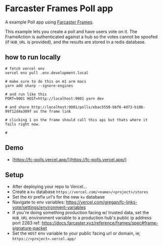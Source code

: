 # Farcaster Frames Poll app

A example Poll app using [Farcaster Frames](https://warpcast.notion.site/Farcaster-Frames-4bd47fe97dc74a42a48d3a234636d8c5). 

This example lets you create a poll and have users vote on it. The FrameAction is authenticated against a hub 
so the votes cannot be spoofed (if `HUB_URL` is provided), and the results are stored in a redis database. 

## how to run locally
```
# fetch vercel env
vercel env pull .env.development.local

# make sure to do this on m1 arm macs
yarn add sharp --ignore-engines

# and run like this
PORT=9001 HOST=http://localhost:9001 yarn dev

# and share http://localhost:9001/polls/ebac5550-bbf6-4d73-b10b-99f12d4a309f as the frame link

# clicking 1 on the frame should call this api but thats where it fails right now.

# 
```


## Demo

- [https://fc-polls.vercel.app/](https://fc-polls.vercel.app/)


## Setup
- After deploying your repo to Vercel...
- Create a `kv` database `https://vercel.com/<name>/<project>/stores`
- Set the `KV` prefix url's for the new `kv` database
- Navigate to env variables: https://vercel.com/gregan/fc-links-vote/settings/environment-variables
- If you're doing something production facing w/ trusted data, set the `HUB_URL` environment variable to a production hub's public ip address port 2283 ref: https://docs.farcaster.xyz/reference/frames/spec#frame-signature-packet
- Set the `HOST` env variable to your public facing url or domain, ie; `https://<project>.vercel.app/`
